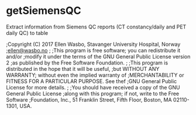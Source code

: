 # getSiemensQC
Extract information from Siemens QC reports (CT constancy/daily and PET daily QC) to table

;Copyright (C) 2017  Ellen Wasbo, Stavanger University Hospital, Norway
;ellen@wasbo.no
;
;This program is free software; you can redistribute it and/or
;modify it under the terms of the GNU General Public License version 2
;as published by the Free Software Foundation.
;
;This program is distributed in the hope that it will be useful,
;but WITHOUT ANY WARRANTY; without even the implied warranty of
;MERCHANTABILITY or FITNESS FOR A PARTICULAR PURPOSE.  See thef
;GNU General Public License for more details.
;
;You should have received a copy of the GNU General Public License
;along with this program; if not, write to the Free Software
;Foundation, Inc., 51 Franklin Street, Fifth Floor, Boston, MA  02110-1301, USA.
